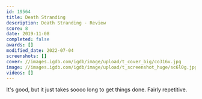 ```yaml
---
id: 19564
title: Death Stranding
description: Death Stranding - Review
score: 8
date: 2019-11-08
completed: false
awards: []
modified_date: 2022-07-04
screenshots: []
cover: //images.igdb.com/igdb/image/upload/t_cover_big/co316v.jpg
image: //images.igdb.com/igdb/image/upload/t_screenshot_huge/sc6l0g.jpg
videos: []
---
```

It's good, but it just takes soooo long to get things done. Fairly repetitive.
